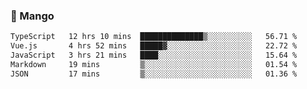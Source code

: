 ### 🥭 Mango

<!--START_SECTION:waka-->

```txt
TypeScript   12 hrs 10 mins  ██████████████▒░░░░░░░░░░   56.71 %
Vue.js       4 hrs 52 mins   █████▓░░░░░░░░░░░░░░░░░░░   22.72 %
JavaScript   3 hrs 21 mins   ████░░░░░░░░░░░░░░░░░░░░░   15.64 %
Markdown     19 mins         ▒░░░░░░░░░░░░░░░░░░░░░░░░   01.54 %
JSON         17 mins         ▒░░░░░░░░░░░░░░░░░░░░░░░░   01.36 %
```

<!--END_SECTION:waka-->

